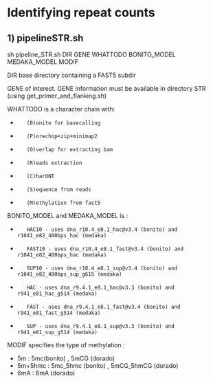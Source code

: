 # Identifying repeat counts 

## 1) pipelineSTR.sh
sh pipeline_STR.sh DIR GENE WHATTODO BONITO_MODEL MEDAKA_MODEL MODIF

DIR base directory containing a FAST5 subdir

GENE of interest. GENE information must be available in directory STR (using get_primer_and_flanking.sh)

WHATTODO is a character chain with:
-        (B)onito for basecalling
-        (P)orechop+zip+minimap2
-        (O)verlap for extracting bam
-        (R)eads extraction
-        (C)harONT
-        (S)equence from reads
-        (M)ethylation from fast5

BONITO_MODEL and MEDAKA_MODEL is :
-        HAC10 - uses dna_r10.4_e8.1_hac@v3.4 (bonito) and r1041_e82_400bps_hac (medaka)
-        FAST10 - uses dna_r10.4_e8.1_fast@v3.4 (bonito) and r1041_e82_400bps_hac (medaka)
-        SUP10 - uses dna_r10.4_e8.1_sup@v3.4 (bonito) and  r1041_e82_400bps_sup_g615 (medaka)
-        HAC - uses dna_r9.4.1_e8.1_hac@v3.3 (bonito) and r941_e81_hac_g514 (medaka)
-        FAST - uses dna_r9.4.1_e8.1_fast@v3.4 (bonito) and r941_e81_fast_g514 (medaka)
-        SUP - uses dna_r9.4.1_e8.1_sup@v3.3 (bonito) and r941_e81_sup_g514 (medaka)

MODIF specifies the type of methylation :
-  5m : 5mc(bonito) , 5mCG (dorado)
-  5m+5hmc : 5mc_5hmc (bonito) , 5mCG_5hmCG (dorado)
-  6mA : 6mA (dorado)
